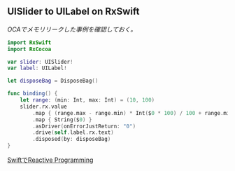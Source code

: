 ## UISlider to UILabel on RxSwift

*OCAでメモリリークした事例を確認しておく。*

```swift
import RxSwift
import RxCocoa

var slider: UISlider!
var label: UILabel!

let disposeBag = DisposeBag()

func binding() {
    let range: (min: Int, max: Int) = (10, 100)
    slider.rx.value
        .map { (range.max - range.min) * Int($0 * 100) / 100 + range.min }
        .map { String($0) }
        .asDriver(onErrorJustReturn: "0")
        .drive(self.label.rx.text)
        .disposed(by: disposeBag)
}
```

[SwiftでReactive Programming](https://qiita.com/shoheiyokoyama/items/60aa617ab39778d73110)
